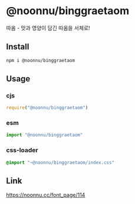 # @noonnu/binggraetaom
따옴 - 맛과 영양이 담긴 따옴을 서체로!

## Install
```sh
npm i @noonnu/binggraetaom
```
## Usage
### cjs
```js
require("@noonnu/binggraetaom")
```
### esm
```js
import "@noonnu/binggraetaom"
```
### css-loader
```css
@import "~@noonnu/binggraetaom/index.css"
```

## Link
https://noonnu.cc/font_page/114
